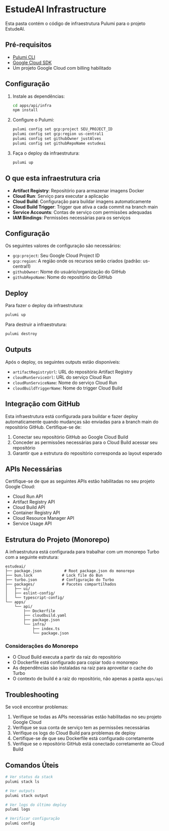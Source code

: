 # EstudeAI Infrastructure

Esta pasta contém o código de infraestrutura Pulumi para o projeto EstudeAI.

## Pré-requisitos

- [Pulumi CLI](https://www.pulumi.com/docs/get-started/install/)
- [Google Cloud SDK](https://cloud.google.com/sdk/docs/install)
- Um projeto Google Cloud com billing habilitado

## Configuração

1. Instale as dependências:
   ```bash
   cd apps/api/infra
   npm install
   ```

2. Configure o Pulumi:
   ```bash
   pulumi config set gcp:project SEU_PROJECT_ID
   pulumi config set gcp:region us-central1
   pulumi config set githubOwner justAlves
   pulumi config set githubRepoName estudeai
   ```

3. Faça o deploy da infraestrutura:
   ```bash
   pulumi up
   ```

## O que esta infraestrutura cria

- **Artifact Registry**: Repositório para armazenar imagens Docker
- **Cloud Run**: Serviço para executar a aplicação
- **Cloud Build**: Configuração para buildar imagens automaticamente
- **Cloud Build Trigger**: Trigger que ativa a cada commit na branch main
- **Service Accounts**: Contas de serviço com permissões adequadas
- **IAM Bindings**: Permissões necessárias para os serviços

## Configuração

Os seguintes valores de configuração são necessários:

- `gcp:project`: Seu Google Cloud Project ID
- `gcp:region`: A região onde os recursos serão criados (padrão: us-central1)
- `githubOwner`: Nome do usuário/organização do GitHub
- `githubRepoName`: Nome do repositório do GitHub

## Deploy

Para fazer o deploy da infraestrutura:

```bash
pulumi up
```

Para destruir a infraestrutura:

```bash
pulumi destroy
```

## Outputs

Após o deploy, os seguintes outputs estão disponíveis:

- `artifactRegistryUrl`: URL do repositório Artifact Registry
- `cloudRunServiceUrl`: URL do serviço Cloud Run
- `cloudRunServiceName`: Nome do serviço Cloud Run
- `cloudBuildTriggerName`: Nome do trigger Cloud Build

## Integração com GitHub

Esta infraestrutura está configurada para buildar e fazer deploy automaticamente quando mudanças são enviadas para a branch main do repositório GitHub. Certifique-se de:

1. Conectar seu repositório GitHub ao Google Cloud Build
2. Conceder as permissões necessárias para o Cloud Build acessar seu repositório
3. Garantir que a estrutura do repositório corresponda ao layout esperado

## APIs Necessárias

Certifique-se de que as seguintes APIs estão habilitadas no seu projeto Google Cloud:

- Cloud Run API
- Artifact Registry API
- Cloud Build API
- Container Registry API
- Cloud Resource Manager API
- Service Usage API

## Estrutura do Projeto (Monorepo)

A infraestrutura está configurada para trabalhar com um monorepo Turbo com a seguinte estrutura:

```
estudeai/
├── package.json          # Root package.json do monorepo
├── bun.lock             # Lock file do Bun
├── turbo.json           # Configuração do Turbo
├── packages/            # Pacotes compartilhados
│   ├── ui/
│   ├── eslint-config/
│   └── typescript-config/
└── apps/
    └── api/
        ├── Dockerfile
        ├── cloudbuild.yaml
        ├── package.json
        └── infra/
            ├── index.ts
            └── package.json
```

### Considerações do Monorepo

- O Cloud Build executa a partir da raiz do repositório
- O Dockerfile está configurado para copiar todo o monorepo
- As dependências são instaladas na raiz para aproveitar o cache do Turbo
- O contexto de build é a raiz do repositório, não apenas a pasta `apps/api`

## Troubleshooting

Se você encontrar problemas:

1. Verifique se todas as APIs necessárias estão habilitadas no seu projeto Google Cloud
2. Verifique se sua conta de serviço tem as permissões necessárias
3. Verifique os logs do Cloud Build para problemas de deploy
4. Certifique-se de que seu Dockerfile está configurado corretamente
5. Verifique se o repositório GitHub está conectado corretamente ao Cloud Build

## Comandos Úteis

```bash
# Ver status da stack
pulumi stack ls

# Ver outputs
pulumi stack output

# Ver logs do último deploy
pulumi logs

# Verificar configuração
pulumi config
```